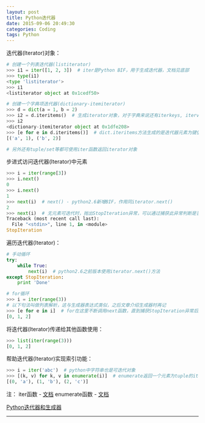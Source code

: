 ```yaml
---
layout: post
title: Python迭代器
date: 2015-09-06 20:49:30
categories: Coding
tags: Python
---
```


迭代器(Iterator)对象：

~~~python
# 创建一个列表迭代器(listiterator)
>>> i1 = iter([1, 2, 3])  # iter是Python BIF，用于生成迭代器，文档见底部
>>> type(i1)
<type 'listiterator'>
>>> i1
<listiterator object at 0x1cedf50>

# 创建一个字典项迭代器(dictionary-itemiterator)
>>> d = dict(a = 1, b = 2)
>>> i2 = d.iteritems()  # 生成iterator对象，对于字典来说还有iterkeys, itervalues等方法可用
>>> i2
<dictionary-itemiterator object at 0x1dfe208>
>>> [e for e in d.iteritems()]  # dict.iteritems方法生成的是迭代器元素为键值对形式
[('a', 1), ('b', 2)]

# 另外还有tuple/set等都可使用iter函数返回iterator对象
~~~

步进式访问迭代器(Iterator)中元素

~~~python
>>> i = iter(range[3])
>>> i.next()
0
>>> i.next()
1
>>> next(i)  # next() - python2.6新增BIF，作用同iterator.next()
2
>>> next(i)  # 无元素可迭代时，抛出StopIteration异常，可以通过捕获此异常判断是否迭代完毕
Traceback (most recent call last):
  File "<stdin>", line 1, in <module>
StopIteration
~~~

遍历迭代器(Iterator)：

~~~python
# 手动循环
try:
    while True:
        next(i)  # python2.6之前版本使用iterator.next()方法
except StopIteration:
    print 'Done'

# for循环
>>> i = iter(range(3))
# 以下句法叫做列表解析，这与生成器表达式类似，之后文章介绍生成器时再记
>>> [e for e in i]  # for在这里不断调用next函数，直到捕获StopIteration异常后退出
[0, 1, 2]
~~~

将迭代器(Iterator)传递给其他函数使用：

~~~python
>>> list(iter(range(3)))
[0, 1, 2]
~~~

帮助迭代器(Iterator)实现索引功能：

~~~python
>>> i = iter('abc')  # python中字符串也是可迭代对象
>>> [(k, v) for k, v in enumerate(i)]  # enumerate返回一个元素为tuple的iterator，文档见底部
[(0, 'a'), (1, 'b'), (2, 'c')]
~~~

注：
iter函数 - [文档](https://docs.python.org/2/library/functions.html#iter)
enumerate函数 - [文档](https://docs.python.org/2/library/functions.html#enumerate)

[Python迭代器和生成器](http://www.cnblogs.com/wilber2013/p/4652531.html)

------
